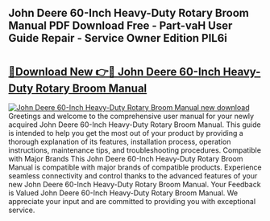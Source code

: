 ## John Deere 60-Inch Heavy-Duty Rotary Broom Manual PDF Download Free - Part-vaH User Guide Repair - Service Owner Edition PIL6i

# <h2><a href="http://bc85771.oget.top/?id=John+Deere+60-Inch+Heavy-Duty+Rotary+Broom+Manual">🔗Download New 👉🔴 John Deere 60-Inch Heavy-Duty Rotary Broom Manual</a></h2>

[![John Deere 60-Inch Heavy-Duty Rotary Broom Manual new download](https://i.imgur.com/5g1atiW.png)](http://bc85771.oget.top/?id=John+Deere+60-Inch+Heavy-Duty+Rotary+Broom+Manual)
Greetings and welcome to the comprehensive user manual for your newly acquired John Deere 60-Inch Heavy-Duty Rotary Broom Manual. This guide is intended to help you get the most out of your product by providing a thorough explanation of its features, installation process, operation instructions, maintenance tips, and troubleshooting procedures. Compatible with Major Brands This John Deere 60-Inch Heavy-Duty Rotary Broom Manual is compatible with major brands of compatible products. Experience seamless connectivity and control thanks to the advanced features of your new John Deere 60-Inch Heavy-Duty Rotary Broom Manual. Your Feedback is Valued John Deere 60-Inch Heavy-Duty Rotary Broom Manual. We appreciate your input and are committed to providing you with exceptional service.
